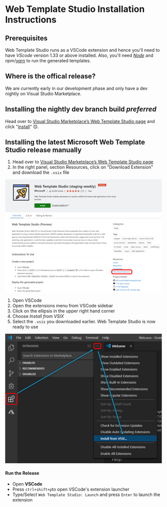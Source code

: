 # Web Template Studio Installation Instructions

## Prerequisites

Web Template Studio runs as a VSCode extension and hence you'll need to have _VScode_ version 1.33 or above installed.
Also, you'll need [_Node_](https://nodejs.org/en/download/) and _npm_/[_yarn_](https://yarnpkg.com/en/docs/install) to run the generated templates.

## Where is the offical release?
We are currently early in our development phase and only have a dev nightly on Visual Studio Marketplace.

## Installing the nightly dev branch build _preferred_
Head over to [Visual Studio Marketplace’s Web Template Studio page](https://marketplace.visualstudio.com/items?itemName=WASTeamAccount.WebTemplateStudio-dev-nightly) and click "[install](vscode:extension/WASTeamAccount.WebTemplateStudio-dev-nightly)" 😊.  

## Installing the latest Microsoft Web Template Studio release manually

1. Head over to [Visual Studio Marketplace’s Web Template Studio page](https://marketplace.visualstudio.com/items?itemName=WASTeamAccount.WebTemplateStudio-dev-nightly)
2. In the right panel, section Resources, click on "Download Extension" and download the `.vsix` file
   
![VSIX Download](./resources/vsix-download.png)

1. Open VSCode
2. Open the extensions menu from VSCode sidebar
3. Click on the ellipsis in the upper right hand corner
4. Choose _Install from VSIX_
5. Select the `.vsix` you downloaded earlier. Web Template Studio is now ready to use

![VSIX Install Instructions](./resources/vsix-install-instructions.png)

#### Run the Release

- Open **VSCode**
- Press `ctrl+shift+p`to open VSCode's extension launcher
- Type/Select `Web Template Studio: Launch` and press `Enter` to launch the extension

